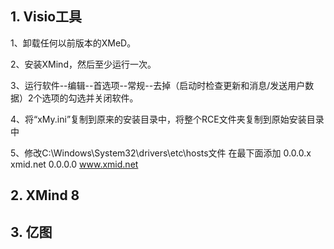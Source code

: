 ## 1. Visio工具

1、卸载任何以前版本的XMeD。

2、安装XMind，然后至少运行一次。

3、运行软件--编辑--首选项--常规--去掉（启动时检查更新和消息/发送用户数据）2个选项的勾选并关闭软件。

4、将“xMy.ini”复制到原来的安装目录中，将整个RCE文件夹复制到原始安装目录中

5、修改C:\Windows\System32\drivers\etc\hosts文件
在最下面添加
0.0.0.x xmid.net
0.0.0.0 www.xmid.net



## 2. XMind 8







## 3. 亿图